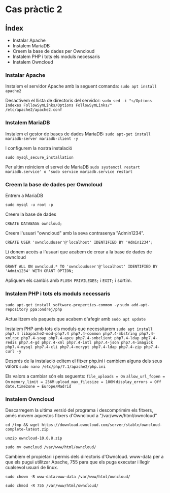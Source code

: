 # Cas pràctic 2

## Índex
* Instalar Apache
* Instalem MariaDB
* Creem la base de dades per Owncloud
* Instalem PHP i tots els moduls necessaris
* Instalem Owncloud


### Instalar Apache
Instalem el servidor Apache amb la seguent comanda:
`sudo apt install apache2`

Desactivem el llista de directoris del servidor:
`sudo sed -i "s/Options Indexes FollowSymLinks/Options FollowSymLinks/" /etc/apache2/apache2.conf`

### Instalem MariaDB
Instalem el gestor de bases de dades MariaDB:
`sudo apt-get install mariadb-server mariadb-client -y`

I configurem la nostra instalació

`sudo mysql_secure_installation`

Per ultim reiniciem el servei de MariaDB
`sudo systemctl restart mariadb.service' o 'sudo service mariadb.service restart`

### Creem la base de dades per Owncloud
Entrem a MariaDB

`sudo mysql -u root -p`

Creem la base de dades

`CREATE DATABASE owncloud;`

Creem l'usuari "owncloud" amb la seva contrasenya "Admin1234".

`CREATE USER 'ownclouduser'@'localhost' IDENTIFIED BY 'Admin1234';`

Li donem accés a l'usuari que acabem de crear a la base de dades de owncloud

`GRANT ALL ON owncloud.* TO 'ownclouduser'@'localhost' IDENTIFIED BY 'Admin1234' WITH GRANT OPTION;`

Apliquem els cambis amb  `FLUSH PRIVILEGES;` i `EXIT;` i sortim.

### Instalem PHP i tots els moduls necessaris
`sudo apt-get install software-properties-common -y`
`sudo add-apt-repository ppa:ondrej/php`

Actualitzem els paquets que acabem d'afegir amb
`sudo apt update`

Instalem PHP amb tots els moduls que necessitarem
`sudo apt install php7.4 libapache2-mod-php7.4 php7.4-common php7.4-mbstring php7.4-xmlrpc php7.4-soap php7.4-apcu php7.4-smbclient php7.4-ldap php7.4-redis php7.4-gd php7.4-xml php7.4-intl php7.4-json php7.4-imagick php7.4-mysql php7.4-cli php7.4-mcrypt php7.4-ldap php7.4-zip php7.4-curl -y`

Després de la instalació editem el fitxer php.ini i cambiem alguns dels seus valors
`sudo nano /etc/php/7.1/apache2/php.ini`

Els valors a cambiar són els seguents:
`file_uploads = On`
`allow_url_fopen = On`
`memory_limit = 256M`
`upload_max_filesize = 100M`
`display_errors = Off`
`date.timezone = Europe/Madrid`

### Instalem Owncloud
Descarregem la ultima versió del programa i descomprimim els fitxers, amés movem aquestos fitxers d'Owncloud a "/var/www/html/owncloud"

`cd /tmp && wget https://download.owncloud.com/server/stable/owncloud-complete-latest.zip`

`unzip owncloud-10.0.8.zip`

`sudo mv owncloud /var/www/html/owncloud/`

Cambiem el propietari i permís dels directoris d'Owncloud. www-data per a que els pugui utilitzar Apache, 755 para que els puga executar i llegir cualsevol usuari de linux.

`sudo chown -R www-data:www-data /var/www/html/owncloud/`

`sudo chmod -R 755 /var/www/html/owncloud/`
